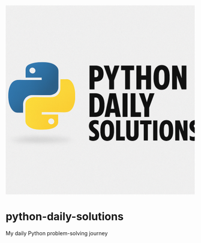 ![Python Daily Solutions](assets/banner.png)
# python-daily-solutions
My daily Python problem-solving journey
